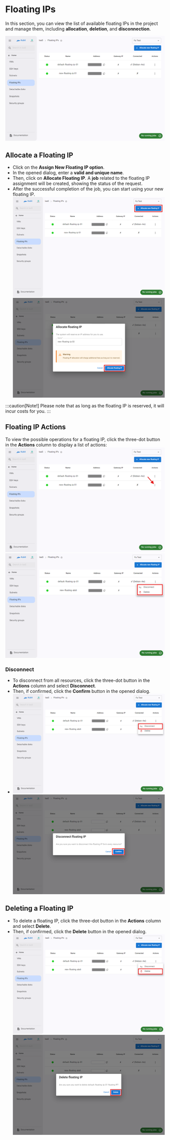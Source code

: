 # Floating IPs

In this section, you can view the list of available floating IPs in the project and manage them, including **allocation**, **deletion**, and **disconnection**.

![Floating IP: floating ip](floating-ips.png)

## Allocate a Floating IP

- Click on the **Assign New Floating IP option**.
- In the opened dialog, enter a **valid and unique name**.
- Then, click on **Allocate Floating IP**. A **job** related to the floating IP assignment will be created, showing the status of the request.
- After the successful completion of the job, you can start using your new floating IP.
  ![Floating IP: new btn](new-floating-ips-btn.png)
  ![Floating IP: assign new](assign-new-floating-ip.png)

:::caution[Note!]
Please note that as long as the floating IP is reserved, it will incur costs for you.
:::

## Floating IP Actions

To view the possible operations for a floating IP, click the three-dot button in the **Actions** column to display a list of actions:
![Floating IP: options btn](floating-ips-options-btn.png)
![Floating IP: options list](floating-ip-options.png)

### Disconnect

- To disconnect from all resources, click the three-dot button in the **Actions** column and select **Disconnect**.
- Then, if confirmed, click the **Confirm** button in the opened dialog.
- ![Floating IP: unbind](unbind-floating-ip.png)
  ![Floating IP: confirm unbind](confirm-unbind-floating-ip.png)

## Deleting a Floating IP

- To delete a floating IP, click the three-dot button in the **Actions** column and select **Delete**.
- Then, if confirmed, click the **Delete** button in the opened dialog.
  ![Floating IP: remove](remove-floating-ip.png)
  ![Floating IP: confirm remove](confirm-remove-floating-ip.png)
